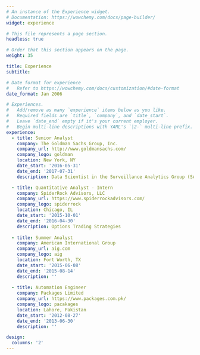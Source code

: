 ```yaml
---
# An instance of the Experience widget.
# Documentation: https://wowchemy.com/docs/page-builder/
widget: experience

# This file represents a page section.
headless: true

# Order that this section appears on the page.
weight: 35

title: Experience
subtitle:

# Date format for experience
#   Refer to https://wowchemy.com/docs/customization/#date-format
date_format: Jan 2006

# Experiences.
#   Add/remove as many `experience` items below as you like.
#   Required fields are `title`, `company`, and `date_start`.
#   Leave `date_end` empty if it's your current employer.
#   Begin multi-line descriptions with YAML's `|2-` multi-line prefix.
experience:
  - title: Senior Analyst
    company: The Goldman Sachs Group, Inc.
    company_url: http://www.goldmansachs.com/
    company_logo: goldman
    location: New York, NY
    date_start: '2016-05-31'
    date_end: '2017-07-31'
    description: Data Scientist in the Surveillance Analytics Group (SAG)

  - title: Quantitative Analyst - Intern
    company: SpiderRock Advisors, LLC
    company_url: https://www.spiderrockadvisors.com/
    company_logo: spiderrock
    location: Chicago, IL
    date_start: '2015-10-01'
    date_end: '2016-04-30'
    description: Options Trading Strategies
    
  - title: Summer Analyst
    company: American International Group
    company_url: aig.com
    company_logo: aig
    location: Fort Worth, TX
    date_start: '2015-06-08'
    date_end: '2015-08-14'
    description: ''
    
  - title: Automation Engineer
    company: Packages Limited
    company_url: https://www.packages.com.pk/
    company_logo: pacakages
    location: Lahore, Pakistan
    date_start: '2012-08-27'
    date_end: '2013-06-30'
    description: ''

design:
  columns: '2'
---
```

